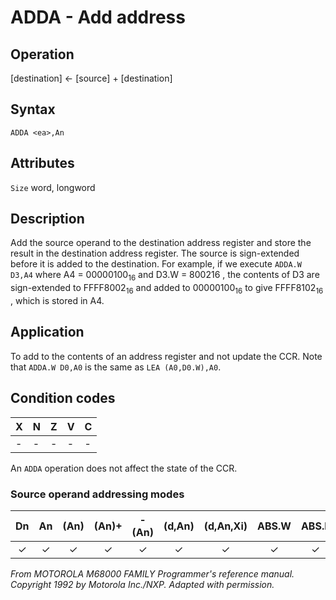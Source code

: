 # ADDA - Add address


## Operation
[destination] ← [source] + [destination]

## Syntax
```assembly
ADDA <ea>,An
```

## Attributes
`Size` word, longword

## Description
Add the source operand to the destination address register and
store the result in the destination address register. The source is
sign-extended before it is added to the destination. For example,
if we execute `ADDA.W D3,A4` where A4 = 00000100<sub>16</sub> and
D3.W = 800216 , the contents of D3 are sign-extended to FFFF8002<sub>16</sub> and
added to 00000100<sub>16</sub> to give FFFF8102<sub>16</sub> , which is stored in A4.


## Application
To add to the contents of an address register and not update the
CCR. Note that `ADDA.W D0,A0` is the same as `LEA (A0,D0.W),A0`.

## Condition codes
|X|N|Z|V|C|
|--|--|--|--|--|
|-|-|-|-|-|
An `ADDA` operation does not affect the state of the CCR.

### Source operand addressing modes
|Dn|An|(An)|(An)+|-(An)|(d,An)|(d,An,Xi)|ABS.W|ABS.L|(d,PC)|(d,PC,Xn)|imm|
|:-:|:-:|:-:|:-:|:-:|:-:|:-:|:-:|:-:|:-:|:-:|:-:|
|✓|✓|✓|✓|✓|✓|✓|✓|✓|✓|✓|✓|

*From MOTOROLA M68000 FAMILY Programmer's reference manual. Copyright 1992 by Motorola Inc./NXP. Adapted with permission.*